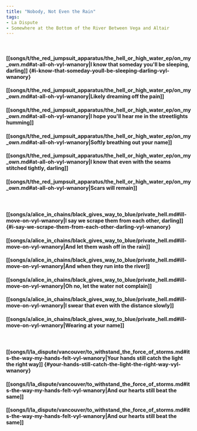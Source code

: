 ```yaml
---
title: "Nobody, Not Even the Rain"
tags:
- La Dispute
- Somewhere at the Bottom of the River Between Vega and Altair
---
```

&nbsp;
#### [[songs/t/the_red_jumpsuit_apparatus/the_hell_or_high_water_ep/on_my_own.md#at-all-oh-vyl-wnanory|I know that someday you'll be sleeping, darling]] {#i-know-that-someday-youll-be-sleeping-darling-vyl-wnanory}
#### [[songs/t/the_red_jumpsuit_apparatus/the_hell_or_high_water_ep/on_my_own.md#at-all-oh-vyl-wnanory|Likely dreaming off the pain]]
#### [[songs/t/the_red_jumpsuit_apparatus/the_hell_or_high_water_ep/on_my_own.md#at-all-oh-vyl-wnanory|I hope you'll hear me in the streetlights humming]]
#### [[songs/t/the_red_jumpsuit_apparatus/the_hell_or_high_water_ep/on_my_own.md#at-all-oh-vyl-wnanory|Softly breathing out your name]]
#### [[songs/t/the_red_jumpsuit_apparatus/the_hell_or_high_water_ep/on_my_own.md#at-all-oh-vyl-wnanory|I know that even with the seams stitched tightly, darling]]
#### [[songs/t/the_red_jumpsuit_apparatus/the_hell_or_high_water_ep/on_my_own.md#at-all-oh-vyl-wnanory|Scars will remain]]
&nbsp;
#### [[songs/a/alice_in_chains/black_gives_way_to_blue/private_hell.md#ill-move-on-vyl-wnanory|I say we scrape them from each other, darling]] {#i-say-we-scrape-them-from-each-other-darling-vyl-wnanory}
#### [[songs/a/alice_in_chains/black_gives_way_to_blue/private_hell.md#ill-move-on-vyl-wnanory|And let them wash off in the rain]]
#### [[songs/a/alice_in_chains/black_gives_way_to_blue/private_hell.md#ill-move-on-vyl-wnanory|And when they run into the river]]
#### [[songs/a/alice_in_chains/black_gives_way_to_blue/private_hell.md#ill-move-on-vyl-wnanory|Oh no, let the water not complain]]
#### [[songs/a/alice_in_chains/black_gives_way_to_blue/private_hell.md#ill-move-on-vyl-wnanory|I swear that even with the distance slowly]]
#### [[songs/a/alice_in_chains/black_gives_way_to_blue/private_hell.md#ill-move-on-vyl-wnanory|Wearing at your name]]
&nbsp;
#### [[songs/l/la_dispute/vancouver/to_withstand_the_force_of_storms.md#its-the-way-my-hands-felt-vyl-wnanory|Your hands still catch the light the right way]] {#your-hands-still-catch-the-light-the-right-way-vyl-wnanory}
#### [[songs/l/la_dispute/vancouver/to_withstand_the_force_of_storms.md#its-the-way-my-hands-felt-vyl-wnanory|And our hearts still beat the same]]
#### [[songs/l/la_dispute/vancouver/to_withstand_the_force_of_storms.md#its-the-way-my-hands-felt-vyl-wnanory|And our hearts still beat the same]]
